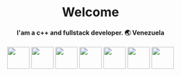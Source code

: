 <div align="center">
<h1>Welcome</h1>
<h4>I'am a c++ and fullstack developer. 🌏  Venezuela</h4>
</div>

<div align="center">
<code><a target="_blank"><img height="50" src="https://www.vectorlogo.zone/logos/typescriptlang/typescriptlang-ar21.svg"></a></code>
 <code><a target="_blank"><img height="50" src="https://www.vectorlogo.zone/logos/rust-lang/rust-lang-icon.svg"></a></code>
<code><a target="_blank"><img height="50" src="https://www.vectorlogo.zone/logos/vuejs/vuejs-ar21.svg"></a></code>
<code><a target="_blank"><img height="50" src="https://upload.wikimedia.org/wikipedia/commons/thumb/0/04/OpenGL_logo_%282D%29.svg/512px-OpenGL_logo_%282D%29.svg.png"></a></code>
<code><a target="_blank"><img height="50" src="https://seeklogo.com/images/C/c-logo-43CE78FF9C-seeklogo.com.png"></a></code>
<code><a target="_blank"><img height="50" src="https://www.vectorlogo.zone/logos/nodejs/nodejs-ar21.svg"></a></code>
 <code><a target="_blank"><img height="50" src="https://www.vectorlogo.zone/logos/mysql/mysql-ar21.svg"></a></code>
</div>

<!---

--->
